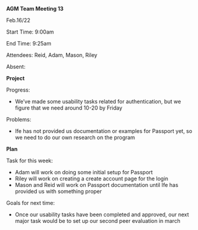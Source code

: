 ﻿**AGM Team Meeting 13**

Feb.16/22

Start Time: 9:00am

End Time: 9:25am

Attendees: Reid, Adam, Mason, Riley

Absent:

**Project**

Progress:

- We’ve made some usability tasks related for authentication, but we figure that we need around 10-20 by Friday

Problems:

- Ife has not provided us documentation or examples for Passport yet, so we need to do our own research on the program

**Plan**

Task for this week:

- Adam will work on doing some initial setup for Passport
- Riley will work on creating a create account page for the login
- Mason and Reid will work on Passport documentation until Ife has provided us with something proper

Goals for next time:

- Once our usability tasks have been completed and approved, our next major task would be to set up our second peer evaluation in march
